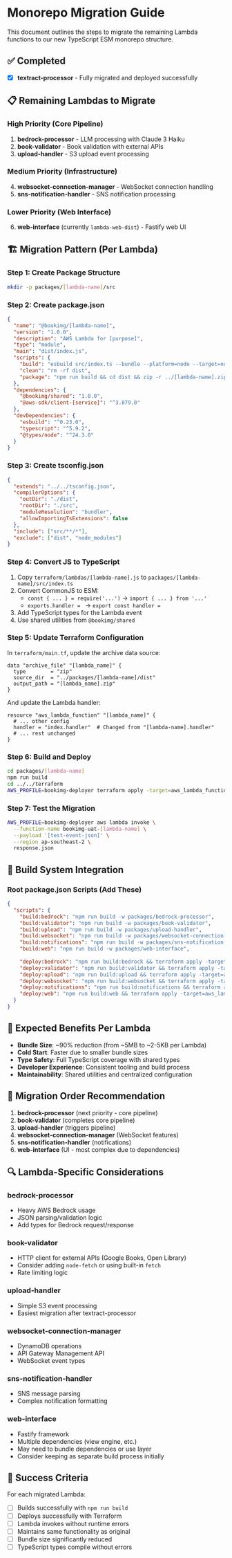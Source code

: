 # Monorepo Migration Guide

This document outlines the steps to migrate the remaining Lambda functions to our new TypeScript ESM monorepo structure.

## ✅ Completed
- [x] **textract-processor** - Fully migrated and deployed successfully

## 📋 Remaining Lambdas to Migrate

### High Priority (Core Pipeline)
1. **bedrock-processor** - LLM processing with Claude 3 Haiku
2. **book-validator** - Book validation with external APIs
3. **upload-handler** - S3 upload event processing

### Medium Priority (Infrastructure)
4. **websocket-connection-manager** - WebSocket connection handling
5. **sns-notification-handler** - SNS notification processing

### Lower Priority (Web Interface)
6. **web-interface** (currently `lambda-web-dist`) - Fastify web UI

## 🏗️ Migration Pattern (Per Lambda)

### Step 1: Create Package Structure
```bash
mkdir -p packages/[lambda-name]/src
```

### Step 2: Create package.json
```json
{
  "name": "@bookimg/[lambda-name]",
  "version": "1.0.0",
  "description": "AWS Lambda for [purpose]",
  "type": "module",
  "main": "dist/index.js",
  "scripts": {
    "build": "esbuild src/index.ts --bundle --platform=node --target=node18 --format=esm --outfile=dist/index.js --external:@aws-sdk/* && echo '{\"type\":\"module\"}' > dist/package.json",
    "clean": "rm -rf dist",
    "package": "npm run build && cd dist && zip -r ../[lambda-name].zip ."
  },
  "dependencies": {
    "@bookimg/shared": "1.0.0",
    "@aws-sdk/client-[service]": "^3.879.0"
  },
  "devDependencies": {
    "esbuild": "^0.23.0",
    "typescript": "^5.9.2",
    "@types/node": "^24.3.0"
  }
}
```

### Step 3: Create tsconfig.json
```json
{
  "extends": "../../tsconfig.json",
  "compilerOptions": {
    "outDir": "./dist",
    "rootDir": "./src",
    "moduleResolution": "bundler",
    "allowImportingTsExtensions": false
  },
  "include": ["src/**/*"],
  "exclude": ["dist", "node_modules"]
}
```

### Step 4: Convert JS to TypeScript
1. Copy `terraform/lambdas/[lambda-name].js` to `packages/[lambda-name]/src/index.ts`
2. Convert CommonJS to ESM:
   - `const { ... } = require('...')` → `import { ... } from '...'`
   - `exports.handler = ` → `export const handler = `
3. Add TypeScript types for the Lambda event
4. Use shared utilities from `@bookimg/shared`

### Step 5: Update Terraform Configuration
In `terraform/main.tf`, update the archive data source:
```hcl
data "archive_file" "[lambda_name]" {
  type        = "zip"
  source_dir  = "../packages/[lambda-name]/dist"
  output_path = "[lambda_name].zip"
}
```

And update the Lambda handler:
```hcl
resource "aws_lambda_function" "[lambda_name]" {
  # ... other config
  handler = "index.handler"  # Changed from "[lambda-name].handler"
  # ... rest unchanged
}
```

### Step 6: Build and Deploy
```bash
cd packages/[lambda-name]
npm run build
cd ../../terraform
AWS_PROFILE=bookimg-deployer terraform apply -target=aws_lambda_function.[lambda_name] -auto-approve
```

### Step 7: Test the Migration
```bash
AWS_PROFILE=bookimg-deployer aws lambda invoke \
  --function-name bookimg-uat-[lambda-name] \
  --payload '[test-event-json]' \
  --region ap-southeast-2 \
  response.json
```

## 🔧 Build System Integration

### Root package.json Scripts (Add These)
```json
{
  "scripts": {
    "build:bedrock": "npm run build -w packages/bedrock-processor",
    "build:validator": "npm run build -w packages/book-validator",
    "build:upload": "npm run build -w packages/upload-handler",
    "build:websocket": "npm run build -w packages/websocket-connection-manager",
    "build:notifications": "npm run build -w packages/sns-notification-handler",
    "build:web": "npm run build -w packages/web-interface",
    
    "deploy:bedrock": "npm run build:bedrock && terraform apply -target=aws_lambda_function.bedrock_processor",
    "deploy:validator": "npm run build:validator && terraform apply -target=aws_lambda_function.book_validator",
    "deploy:upload": "npm run build:upload && terraform apply -target=aws_lambda_function.upload_handler",
    "deploy:websocket": "npm run build:websocket && terraform apply -target=aws_lambda_function.websocket_connection_manager",
    "deploy:notifications": "npm run build:notifications && terraform apply -target=aws_lambda_function.sns_notification_handler",
    "deploy:web": "npm run build:web && terraform apply -target=aws_lambda_function.web_lambda"
  }
}
```

## 🚀 Expected Benefits Per Lambda

- **Bundle Size**: ~90% reduction (from ~5MB to ~2-5KB per Lambda)
- **Cold Start**: Faster due to smaller bundle sizes
- **Type Safety**: Full TypeScript coverage with shared types
- **Developer Experience**: Consistent tooling and build process
- **Maintainability**: Shared utilities and centralized configuration

## 📝 Migration Order Recommendation

1. **bedrock-processor** (next priority - core pipeline)
2. **book-validator** (completes core pipeline)
3. **upload-handler** (triggers pipeline)
4. **websocket-connection-manager** (WebSocket features)
5. **sns-notification-handler** (notifications)
6. **web-interface** (UI - most complex due to dependencies)

## 🔍 Lambda-Specific Considerations

### bedrock-processor
- Heavy AWS Bedrock usage
- JSON parsing/validation logic
- Add types for Bedrock request/response

### book-validator
- HTTP client for external APIs (Google Books, Open Library)  
- Consider adding `node-fetch` or using built-in `fetch`
- Rate limiting logic

### upload-handler
- Simple S3 event processing
- Easiest migration after textract-processor

### websocket-connection-manager
- DynamoDB operations
- API Gateway Management API
- WebSocket event types

### sns-notification-handler  
- SNS message parsing
- Complex notification formatting

### web-interface
- Fastify framework
- Multiple dependencies (view engine, etc.)
- May need to bundle dependencies or use layer
- Consider keeping as separate build process initially

## 🎯 Success Criteria

For each migrated Lambda:
- [ ] Builds successfully with `npm run build`
- [ ] Deploys successfully with Terraform
- [ ] Lambda invokes without runtime errors
- [ ] Maintains same functionality as original
- [ ] Bundle size significantly reduced
- [ ] TypeScript types compile without errors